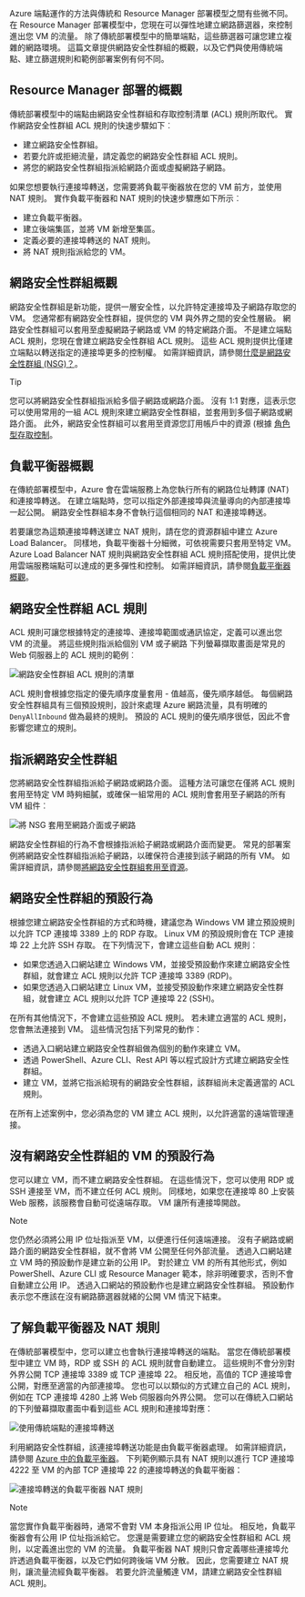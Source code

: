 Azure 端點運作的方法與傳統和 Resource Manager 部署模型之間有些微不同。 在 Resource Manager 部署模型中，您現在可以彈性地建立網路篩選器，來控制進出您 VM 的流量。 除了傳統部署模型中的簡單端點，這些篩選器可讓您建立複雜的網路環境。 這篇文章提供網路安全性群組的概觀，以及它們與使用傳統端點、建立篩選規則和範例部署案例有何不同。

## <a name="overview-of-resource-manager-deployments"></a>Resource Manager 部署的概觀
傳統部署模型中的端點由網路安全性群組和存取控制清單 (ACL) 規則所取代。 實作網路安全性群組 ACL 規則的快速步驟如下︰

* 建立網路安全性群組。
* 若要允許或拒絕流量，請定義您的網路安全性群組 ACL 規則。
* 將您的網路安全性群組指派給網路介面或虛擬網路子網路。

如果您想要執行連接埠轉送，您需要將負載平衡器放在您的 VM 前方，並使用 NAT 規則。 實作負載平衡器和 NAT 規則的快速步驟應如下所示︰

* 建立負載平衡器。
* 建立後端集區，並將 VM 新增至集區。
* 定義必要的連接埠轉送的 NAT 規則。
* 將 NAT 規則指派給您的 VM。

## <a name="network-security-group-overview"></a>網路安全性群組概觀
網路安全性群組是新功能，提供一層安全性，以允許特定連接埠及子網路存取您的 VM。 您通常都有網路安全性群組，提供您的 VM 與外界之間的安全性層級。 網路安全性群組可以套用至虛擬網路子網路或 VM 的特定網路介面。 不是建立端點 ACL 規則，您現在會建立網路安全性群組 ACL 規則。 這些 ACL 規則提供比僅建立端點以轉送指定的連接埠更多的控制權。 如需詳細資訊，請參閱[什麼是網路安全性群組 (NSG)？](../articles/virtual-network/virtual-networks-nsg.md)。

> [!TIP]
> 您可以將網路安全性群組指派給多個子網路或網路介面。 沒有 1:1 對應，這表示您可以使用常用的一組 ACL 規則來建立網路安全性群組，並套用到多個子網路或網路介面。 此外，網路安全性群組可以套用至資源您訂用帳戶中的資源 (根據 [角色型存取控制](../articles/active-directory/role-based-access-control-what-is.md)。

## <a name="load-balancers-overview"></a>負載平衡器概觀
在傳統部署模型中，Azure 會在雲端服務上為您執行所有的網路位址轉譯 (NAT) 和連接埠轉送。 在建立端點時，您可以指定外部連接埠與流量導向的內部連接埠一起公開。 網路安全性群組本身不會執行這個相同的 NAT 和連接埠轉送。 

若要讓您為這類連接埠轉送建立 NAT 規則，請在您的資源群組中建立 Azure Load Balancer。 同樣地，負載平衡器十分細微，可依視需要只套用至特定 VM。 Azure Load Balancer NAT 規則與網路安全性群組 ACL 規則搭配使用，提供比使用雲端服務端點可以達成的更多彈性和控制。 如需詳細資訊，請參閱[負載平衡器概觀](../articles/load-balancer/load-balancer-overview.md)。

## <a name="network-security-group-acl-rules"></a>網路安全性群組 ACL 規則
ACL 規則可讓您根據特定的連接埠、連接埠範圍或通訊協定，定義可以進出您 VM 的流量。 將這些規則指派給個別 VM 或子網路 下列螢幕擷取畫面是常見的 Web 伺服器上的 ACL 規則的範例︰

![網路安全性群組 ACL 規則的清單](./media/virtual-machines-common-endpoints-in-resource-manager/example-acl-rules.png)

ACL 規則會根據您指定的優先順序度量套用 - 值越高，優先順序越低。 每個網路安全性群組具有三個預設規則，設計來處理 Azure 網路流量，具有明確的 `DenyAllInbound` 做為最終的規則。 預設的 ACL 規則的優先順序很低，因此不會影響您建立的規則。

## <a name="assigning-network-security-groups"></a>指派網路安全性群組
您將網路安全性群組指派給子網路或網路介面。 這種方法可讓您在僅將 ACL 規則套用至特定 VM 時夠細膩，或確保一組常用的 ACL 規則會套用至子網路的所有 VM 組件︰

![將 NSG 套用至網路介面或子網路](./media/virtual-machines-common-endpoints-in-resource-manager/apply-nsg-to-resources.png)

網路安全性群組的行為不會根據指派給子網路或網路介面而變更。 常見的部署案例將網路安全性群組指派給子網路，以確保符合連接到該子網路的所有 VM。 如需詳細資訊，請參閱[將網路安全性群組套用至資源](../articles/virtual-network/virtual-networks-nsg.md#associating-nsgs)。

## <a name="default-behavior-of-network-security-groups"></a>網路安全性群組的預設行為
根據您建立網路安全性群組的方式和時機，建議您為 Windows VM 建立預設規則以允許 TCP 連接埠 3389 上的 RDP 存取。 Linux VM 的預設規則會在 TCP 連接埠 22 上允許 SSH 存取。 在下列情況下，會建立這些自動 ACL 規則︰

* 如果您透過入口網站建立 Windows VM，並接受預設動作來建立網路安全性群組，就會建立 ACL 規則以允許 TCP 連接埠 3389 (RDP)。
* 如果您透過入口網站建立 Linux VM，並接受預設動作來建立網路安全性群組，就會建立 ACL 規則以允許 TCP 連接埠 22 (SSH)。

在所有其他情況下，不會建立這些預設 ACL 規則。 若未建立適當的 ACL 規則，您會無法連接到 VM。 這些情況包括下列常見的動作：

* 透過入口網站建立網路安全性群組做為個別的動作來建立 VM。
* 透過 PowerShell、Azure CLI、Rest API 等以程式設計方式建立網路安全性群組。
* 建立 VM，並將它指派給現有的網路安全性群組，該群組尚未定義適當的 ACL 規則。

在所有上述案例中，您必須為您的 VM 建立 ACL 規則，以允許適當的遠端管理連接。

## <a name="default-behavior-of-a-vm-without-a-network-security-group"></a>沒有網路安全性群組的 VM 的預設行為
您可以建立 VM，而不建立網路安全性群組。 在這些情況下，您可以使用 RDP 或 SSH 連接至 VM，而不建立任何 ACL 規則。 同樣地，如果您在連接埠 80 上安裝 Web 服務，該服務會自動可從遠端存取。 VM 讓所有連接埠開啟。

> [!NOTE]
> 您仍然必須將公用 IP 位址指派至 VM，以便進行任何遠端連接。 沒有子網路或網路介面的網路安全性群組，就不會將 VM 公開至任何外部流量。 透過入口網站建立 VM 時的預設動作是建立新的公用 IP。 對於建立 VM 的所有其他形式，例如 PowerShell、Azure CLI 或 Resource Manager 範本，除非明確要求，否則不會自動建立公用 IP。 透過入口網站的預設動作也是建立網路安全性群組。 預設動作表示您不應該在沒有網路篩選器就緒的公開 VM 情況下結束。

## <a name="understanding-load-balancers-and-nat-rules"></a>了解負載平衡器及 NAT 規則
在傳統部署模型中，您可以建立也會執行連接埠轉送的端點。 當您在傳統部署模型中建立 VM 時，RDP 或 SSH 的 ACL 規則就會自動建立。 這些規則不會分別對外界公開 TCP 連接埠 3389 或 TCP 連接埠 22。 相反地，高值的 TCP 連接埠會公開，對應至適當的內部連接埠。 您也可以以類似的方式建立自己的 ACL 規則，例如在 TCP 連接埠 4280 上將 Web 伺服器向外界公開。 您可以在傳統入口網站的下列螢幕擷取畫面中看到這些 ACL 規則和連接埠對應：

![使用傳統端點的連接埠轉送](./media/virtual-machines-common-endpoints-in-resource-manager/classic-endpoints-port-forwarding.png)

利用網路安全性群組，該連接埠轉送功能是由負載平衡器處理。 如需詳細資訊，請參閱 [Azure 中的負載平衡器](../articles/load-balancer/load-balancer-overview.md)。 下列範例顯示具有 NAT 規則以進行 TCP 連接埠 4222 至 VM 的內部 TCP 連接埠 22 的連接埠轉送的負載平衡器：

![連接埠轉送的負載平衡器 NAT 規則](./media/virtual-machines-common-endpoints-in-resource-manager/load-balancer-nat-rules.png)

> [!NOTE]
> 當您實作負載平衡器時，通常不會對 VM 本身指派公用 IP 位址。 相反地，負載平衡器會有公用 IP 位址指派給它。 您還是需要建立您的網路安全性群組和 ACL 規則，以定義進出您的 VM 的流量。 負載平衡器 NAT 規則只會定義哪些連接埠允許透過負載平衡器，以及它們如何跨後端 VM 分散。 因此，您需要建立 NAT 規則，讓流量流經負載平衡器。 若要允許流量觸達 VM，請建立網路安全性群組 ACL 規則。
